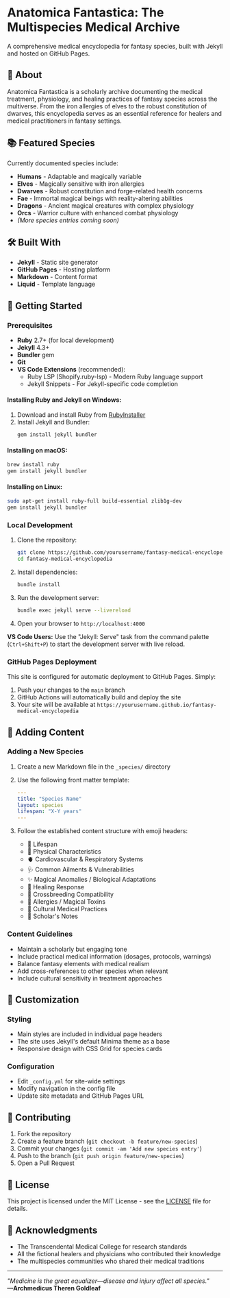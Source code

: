 # Anatomica Fantastica: The Multispecies Medical Archive

A comprehensive medical encyclopedia for fantasy species, built with Jekyll and hosted on GitHub Pages.

## 🏥 About

Anatomica Fantastica is a scholarly archive documenting the medical treatment, physiology, and healing practices of fantasy species across the multiverse. From the iron allergies of elves to the robust constitution of dwarves, this encyclopedia serves as an essential reference for healers and medical practitioners in fantasy settings.

## 📚 Featured Species

Currently documented species include:
- **Humans** - Adaptable and magically variable
- **Elves** - Magically sensitive with iron allergies  
- **Dwarves** - Robust constitution and forge-related health concerns
- **Fae** - Immortal magical beings with reality-altering abilities
- **Dragons** - Ancient magical creatures with complex physiology
- **Orcs** - Warrior culture with enhanced combat physiology
- *(More species entries coming soon)*

## 🛠️ Built With

- **Jekyll** - Static site generator
- **GitHub Pages** - Hosting platform
- **Markdown** - Content format
- **Liquid** - Template language

## 🚀 Getting Started

### Prerequisites
- **Ruby** 2.7+ (for local development)
- **Jekyll** 4.3+
- **Bundler** gem
- **Git**
- **VS Code Extensions** (recommended):
  - Ruby LSP (Shopify.ruby-lsp) - Modern Ruby language support
  - Jekyll Snippets - For Jekyll-specific code completion

#### Installing Ruby and Jekyll on Windows:

1. Download and install Ruby from [RubyInstaller](https://rubyinstaller.org/)
2. Install Jekyll and Bundler:
   ```powershell
   gem install jekyll bundler
   ```

#### Installing on macOS:
```bash
brew install ruby
gem install jekyll bundler
```

#### Installing on Linux:
```bash
sudo apt-get install ruby-full build-essential zlib1g-dev
gem install jekyll bundler
```

### Local Development

1. Clone the repository:
   ```bash
   git clone https://github.com/yourusername/fantasy-medical-encyclopedia.git
   cd fantasy-medical-encyclopedia
   ```

2. Install dependencies:
   ```bash
   bundle install
   ```

3. Run the development server:
   ```bash
   bundle exec jekyll serve --livereload
   ```

4. Open your browser to `http://localhost:4000`

**VS Code Users:** Use the "Jekyll: Serve" task from the command palette (`Ctrl+Shift+P`) to start the development server with live reload.

### GitHub Pages Deployment

This site is configured for automatic deployment to GitHub Pages. Simply:

1. Push your changes to the `main` branch
2. GitHub Actions will automatically build and deploy the site
3. Your site will be available at `https://yourusername.github.io/fantasy-medical-encyclopedia`

## 📝 Adding Content

### Adding a New Species

1. Create a new Markdown file in the `_species/` directory
2. Use the following front matter template:
   ```yaml
   ---
   title: "Species Name"
   layout: species
   lifespan: "X-Y years"
   ---
   ```

3. Follow the established content structure with emoji headers:
   - 🧬 Lifespan
   - 📏 Physical Characteristics  
   - 🫀 Cardiovascular & Respiratory Systems
   - 🩺 Common Ailments & Vulnerabilities
   - ✨ Magical Anomalies / Biological Adaptations
   - 🧪 Healing Response
   - 🥼 Crossbreeding Compatibility
   - 🧂 Allergies / Magical Toxins
   - 🌿 Cultural Medical Practices
   - 📓 Scholar's Notes

### Content Guidelines

- Maintain a scholarly but engaging tone
- Include practical medical information (dosages, protocols, warnings)
- Balance fantasy elements with medical realism
- Add cross-references to other species when relevant
- Include cultural sensitivity in treatment approaches

## 🎨 Customization

### Styling
- Main styles are included in individual page headers
- The site uses Jekyll's default Minima theme as a base
- Responsive design with CSS Grid for species cards

### Configuration
- Edit `_config.yml` for site-wide settings
- Modify navigation in the config file
- Update site metadata and GitHub Pages URL

## 🤝 Contributing

1. Fork the repository
2. Create a feature branch (`git checkout -b feature/new-species`)
3. Commit your changes (`git commit -am 'Add new species entry'`)
4. Push to the branch (`git push origin feature/new-species`)
5. Open a Pull Request

## 📄 License

This project is licensed under the MIT License - see the [LICENSE](LICENSE) file for details.

## 🙏 Acknowledgments

- The Transcendental Medical College for research standards
- All the fictional healers and physicians who contributed their knowledge
- The multispecies communities who shared their medical traditions

---

*"Medicine is the great equalizer—disease and injury affect all species."*  
**—Archmedicus Theren Goldleaf**
